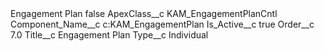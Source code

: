 <?xml version="1.0" encoding="UTF-8"?>
<CustomMetadata xmlns="http://soap.sforce.com/2006/04/metadata" xmlns:xsi="http://www.w3.org/2001/XMLSchema-instance" xmlns:xsd="http://www.w3.org/2001/XMLSchema">
    <label>Engagement Plan</label>
    <protected>false</protected>
    <values>
        <field>ApexClass__c</field>
        <value xsi:type="xsd:string">KAM_EngagementPlanCntl</value>
    </values>
    <values>
        <field>Component_Name__c</field>
        <value xsi:type="xsd:string">c:KAM_EngagementPlan</value>
    </values>
    <values>
        <field>Is_Active__c</field>
        <value xsi:type="xsd:boolean">true</value>
    </values>
    <values>
        <field>Order__c</field>
        <value xsi:type="xsd:double">7.0</value>
    </values>
    <values>
        <field>Title__c</field>
        <value xsi:type="xsd:string">Engagement Plan</value>
    </values>
    <values>
        <field>Type__c</field>
        <value xsi:type="xsd:string">Individual</value>
    </values>
</CustomMetadata>
